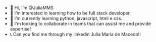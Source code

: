 - 👋 Hi, I’m @JuliaMMS
- 👀 I’m interested in learning how to be full stack developer.
- 🌱 I’m currently learning python, javascript, html e css.
- 💞️ I'm looking to collaborate in teams that can assist me and provide expertise!
- 📞 Can you find me through my linkedin Julia Maria de Macedo!!
<!---
JuliaMMS/JuliaMMS is a ✨ special ✨ repository because its `README.md` (this file) appears on your GitHub profile.
You can click the Preview link to take a look at your changes.
--->
